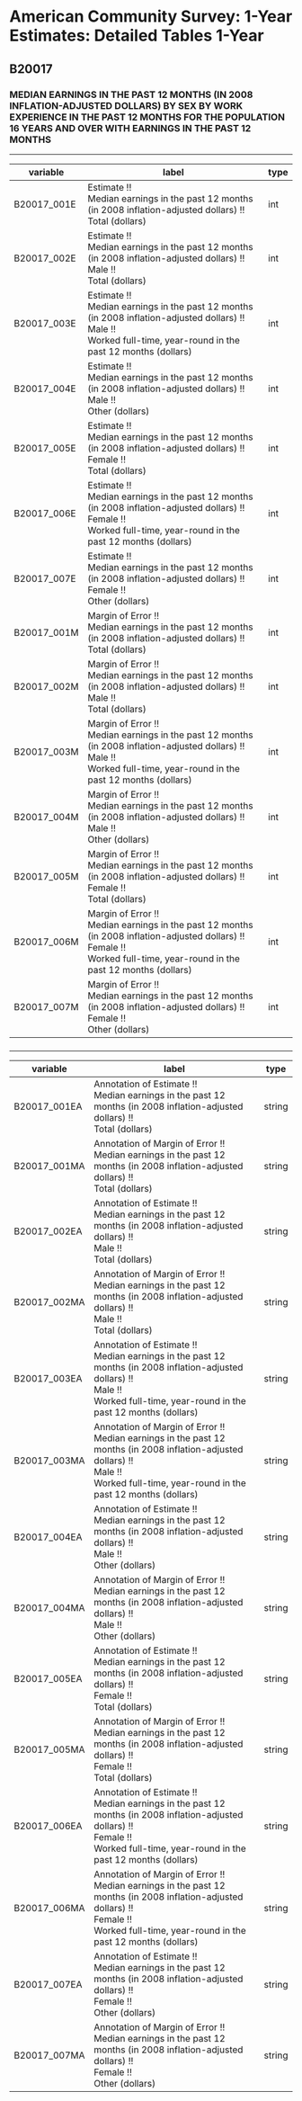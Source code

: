 # American Community Survey: 1-Year Estimates: Detailed Tables 1-Year

## B20017

### MEDIAN EARNINGS IN THE PAST 12 MONTHS (IN 2008 INFLATION-ADJUSTED DOLLARS) BY SEX BY WORK EXPERIENCE IN THE PAST 12 MONTHS FOR THE POPULATION 16 YEARS AND OVER WITH EARNINGS IN THE PAST 12 MONTHS

___

| variable | label | type |
| ----- | ----- | ----- |
| B20017_001E | Estimate !!<br>Median earnings in the past 12 months (in 2008 inflation-adjusted dollars) !!<br>Total (dollars) | int |
| B20017_002E | Estimate !!<br>Median earnings in the past 12 months (in 2008 inflation-adjusted dollars) !!<br>Male !!<br>Total (dollars) | int |
| B20017_003E | Estimate !!<br>Median earnings in the past 12 months (in 2008 inflation-adjusted dollars) !!<br>Male !!<br>Worked full-time, year-round in the past 12 months (dollars) | int |
| B20017_004E | Estimate !!<br>Median earnings in the past 12 months (in 2008 inflation-adjusted dollars) !!<br>Male !!<br>Other (dollars) | int |
| B20017_005E | Estimate !!<br>Median earnings in the past 12 months (in 2008 inflation-adjusted dollars) !!<br>Female !!<br>Total (dollars) | int |
| B20017_006E | Estimate !!<br>Median earnings in the past 12 months (in 2008 inflation-adjusted dollars) !!<br>Female !!<br>Worked full-time, year-round in the past 12 months (dollars) | int |
| B20017_007E | Estimate !!<br>Median earnings in the past 12 months (in 2008 inflation-adjusted dollars) !!<br>Female !!<br>Other (dollars) | int |
| B20017_001M | Margin of Error !!<br>Median earnings in the past 12 months (in 2008 inflation-adjusted dollars) !!<br>Total (dollars) | int |
| B20017_002M | Margin of Error !!<br>Median earnings in the past 12 months (in 2008 inflation-adjusted dollars) !!<br>Male !!<br>Total (dollars) | int |
| B20017_003M | Margin of Error !!<br>Median earnings in the past 12 months (in 2008 inflation-adjusted dollars) !!<br>Male !!<br>Worked full-time, year-round in the past 12 months (dollars) | int |
| B20017_004M | Margin of Error !!<br>Median earnings in the past 12 months (in 2008 inflation-adjusted dollars) !!<br>Male !!<br>Other (dollars) | int |
| B20017_005M | Margin of Error !!<br>Median earnings in the past 12 months (in 2008 inflation-adjusted dollars) !!<br>Female !!<br>Total (dollars) | int |
| B20017_006M | Margin of Error !!<br>Median earnings in the past 12 months (in 2008 inflation-adjusted dollars) !!<br>Female !!<br>Worked full-time, year-round in the past 12 months (dollars) | int |
| B20017_007M | Margin of Error !!<br>Median earnings in the past 12 months (in 2008 inflation-adjusted dollars) !!<br>Female !!<br>Other (dollars) | int |
### 

___

| variable | label | type |
| ----- | ----- | ----- |
| B20017_001EA | Annotation of Estimate !!<br>Median earnings in the past 12 months (in 2008 inflation-adjusted dollars) !!<br>Total (dollars) | string |
| B20017_001MA | Annotation of Margin of Error !!<br>Median earnings in the past 12 months (in 2008 inflation-adjusted dollars) !!<br>Total (dollars) | string |
| B20017_002EA | Annotation of Estimate !!<br>Median earnings in the past 12 months (in 2008 inflation-adjusted dollars) !!<br>Male !!<br>Total (dollars) | string |
| B20017_002MA | Annotation of Margin of Error !!<br>Median earnings in the past 12 months (in 2008 inflation-adjusted dollars) !!<br>Male !!<br>Total (dollars) | string |
| B20017_003EA | Annotation of Estimate !!<br>Median earnings in the past 12 months (in 2008 inflation-adjusted dollars) !!<br>Male !!<br>Worked full-time, year-round in the past 12 months (dollars) | string |
| B20017_003MA | Annotation of Margin of Error !!<br>Median earnings in the past 12 months (in 2008 inflation-adjusted dollars) !!<br>Male !!<br>Worked full-time, year-round in the past 12 months (dollars) | string |
| B20017_004EA | Annotation of Estimate !!<br>Median earnings in the past 12 months (in 2008 inflation-adjusted dollars) !!<br>Male !!<br>Other (dollars) | string |
| B20017_004MA | Annotation of Margin of Error !!<br>Median earnings in the past 12 months (in 2008 inflation-adjusted dollars) !!<br>Male !!<br>Other (dollars) | string |
| B20017_005EA | Annotation of Estimate !!<br>Median earnings in the past 12 months (in 2008 inflation-adjusted dollars) !!<br>Female !!<br>Total (dollars) | string |
| B20017_005MA | Annotation of Margin of Error !!<br>Median earnings in the past 12 months (in 2008 inflation-adjusted dollars) !!<br>Female !!<br>Total (dollars) | string |
| B20017_006EA | Annotation of Estimate !!<br>Median earnings in the past 12 months (in 2008 inflation-adjusted dollars) !!<br>Female !!<br>Worked full-time, year-round in the past 12 months (dollars) | string |
| B20017_006MA | Annotation of Margin of Error !!<br>Median earnings in the past 12 months (in 2008 inflation-adjusted dollars) !!<br>Female !!<br>Worked full-time, year-round in the past 12 months (dollars) | string |
| B20017_007EA | Annotation of Estimate !!<br>Median earnings in the past 12 months (in 2008 inflation-adjusted dollars) !!<br>Female !!<br>Other (dollars) | string |
| B20017_007MA | Annotation of Margin of Error !!<br>Median earnings in the past 12 months (in 2008 inflation-adjusted dollars) !!<br>Female !!<br>Other (dollars) | string |

